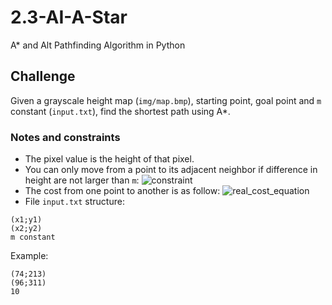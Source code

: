 # 2.3-AI-A-Star
A* and Alt Pathfinding Algorithm in Python  

## Challenge
Given a grayscale height map (`img/map.bmp`), starting point, goal point and `m` constant (`input.txt`), find the shortest path using A*.

### Notes and constraints
- The pixel value is the height of that pixel. 
- You can only move from a point to its adjacent neighbor if difference in height are not larger than `m`: ![constraint](https://latex.codecogs.com/svg.latex?\large&space;|x_1-x_2|\leq{1},|y_1-y_2|\leq{1},|\Delta{a}|\leq{m})  
- The cost from one point to another is as follow: 
![real_cost_equation](https://latex.codecogs.com/svg.latex?\large&space;\sqrt{(x_2-x_1)^2&plus;(y_2-y_1)^2}&plus;(1/2*sgn(\Delta{a})&plus;1)*|\Delta{a}|)
- File `input.txt` structure:
```
(x1;y1)
(x2;y2)
m constant
```
Example: 
```
(74;213)
(96;311)
10
```
